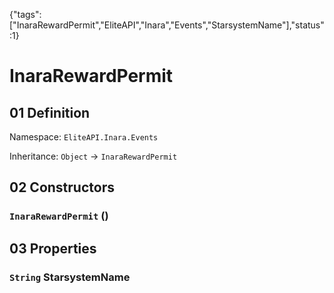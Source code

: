 {"tags":["InaraRewardPermit","EliteAPI","Inara","Events","StarsystemName"],"status":1}

# InaraRewardPermit

## 01 Definition

Namespace: `EliteAPI.Inara.Events`

Inheritance: `Object` → `InaraRewardPermit`

## 02 Constructors

### `InaraRewardPermit` ()

## 03 Properties

### `String` StarsystemName


